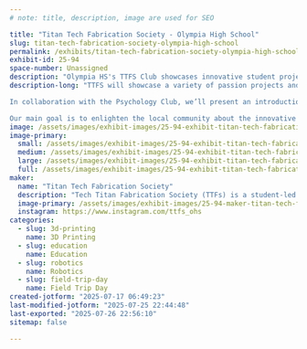 ```yaml
---
# note: title, description, image are used for SEO

title: "Titan Tech Fabrication Society - Olympia High School"
slug: titan-tech-fabrication-society-olympia-high-school
permalink: /exhibits/titan-tech-fabrication-society-olympia-high-school/
exhibit-id: 25-94
space-number: Unassigned
description: "Olympia HS's TTFS Club showcases innovative student projects, including 3D printing and modeling!"
description-long: "TTFS will showcase a variety of passion projects and commissions, including robots and 3D models. A slideshow featuring 3D renders and other projects not on physical display will also be running throughout the event. Additionally, we’ll have a hands-on fidget toy station and a small shop offering other fidget toys, display figures, and simple mechanical systems.

In collaboration with the Psychology Club, we’ll present an introduction to psychology through the famous Rorschach inkblot test. Visitors will have the chance to interpret student-created, 3D-printed inkblots and submit their own responses.

Our main goal is to enlighten the local community about the innovative and creative work happening at Olympia High School."
image: /assets/images/exhibit-images/25-94-exhibit-titan-tech-fabrication-society-olympia-high-school-screenshot-20250717-064036-docs-large.jpg
image-primary: 
  small: /assets/images/exhibit-images/25-94-exhibit-titan-tech-fabrication-society-olympia-high-school-screenshot-20250717-064036-docs-small.jpg
  medium: /assets/images/exhibit-images/25-94-exhibit-titan-tech-fabrication-society-olympia-high-school-screenshot-20250717-064036-docs-medium.jpg
  large: /assets/images/exhibit-images/25-94-exhibit-titan-tech-fabrication-society-olympia-high-school-screenshot-20250717-064036-docs-large.jpg
  full: /assets/images/exhibit-images/25-94-exhibit-titan-tech-fabrication-society-olympia-high-school-screenshot-20250717-064036-docs-full.jpg
maker: 
  name: "Titan Tech Fabrication Society"
  description: "Tech Titan Fabrication Society (TTFs) is a student-led club at Olympia High School dedicated to turning ideas into reality. We take on passion projects and custom requests from across campus, working with 3D modeling, printing, robotics, and more. Our mission is to bring creativity and innovation to life at Olympia!"
  image-primary: /assets/images/exhibit-images/25-94-maker-titan-tech-fabrication-society-olympia-high-school-screenshot-20250717-063327-instagram-medium.jpg
  instagram: https://www.instagram.com/ttfs_ohs
categories: 
  - slug: 3d-printing
    name: 3D Printing
  - slug: education
    name: Education
  - slug: robotics
    name: Robotics
  - slug: field-trip-day
    name: Field Trip Day
created-jotform: "2025-07-17 06:49:23"
last-modified-jotform: "2025-07-25 22:44:48"
last-exported: "2025-07-26 22:56:10"
sitemap: false

---
```

